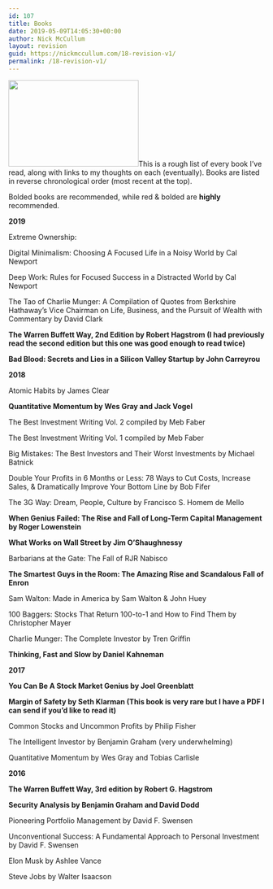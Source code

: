 ```yaml
---
id: 107
title: Books
date: 2019-05-09T14:05:30+00:00
author: Nick McCullum
layout: revision
guid: https://nickmccullum.com/18-revision-v1/
permalink: /18-revision-v1/
---
```

<img class=" wp-image-19 alignright" src="https://nickmccullum.com/wp-content/uploads/2019/03/books-300x200.jpg" alt="" width="256" height="170" srcset="https://nickmccullum.com/wp-content/uploads/2019/03/books-300x200.jpg 300w, https://nickmccullum.com/wp-content/uploads/2019/03/books-768x512.jpg 768w, https://nickmccullum.com/wp-content/uploads/2019/03/books-1024x682.jpg 1024w, https://nickmccullum.com/wp-content/uploads/2019/03/books-500x333.jpg 500w, https://nickmccullum.com/wp-content/uploads/2019/03/books-150x100.jpg 150w, https://nickmccullum.com/wp-content/uploads/2019/03/books-1200x800.jpg 1200w, https://nickmccullum.com/wp-content/uploads/2019/03/books-400x267.jpg 400w, https://nickmccullum.com/wp-content/uploads/2019/03/books-800x533.jpg 800w, https://nickmccullum.com/wp-content/uploads/2019/03/books-200x133.jpg 200w" sizes="(max-width: 256px) 100vw, 256px" />This is a rough list of every book I&#8217;ve read, along with links to my thoughts on each (eventually). Books are listed in reverse chronological order (most recent at the top).

Bolded books are recommended, while red & bolded are **highly** recommended.

**2019**

Extreme Ownership:

Digital Minimalism: Choosing A Focused Life in a Noisy World by Cal Newport

Deep Work: Rules for Focused Success in a Distracted World by Cal Newport

The Tao of Charlie Munger: A Compilation of Quotes from Berkshire Hathaway&#8217;s Vice Chairman on Life, Business, and the Pursuit of Wealth with Commentary by David Clark

**The Warren Buffett Way, 2nd Edition by Robert Hagstrom (I had previously read the second edition but this one was good enough to read twice)**

**Bad Blood: Secrets and Lies in a Silicon Valley Startup by John Carreyrou**

**2018**

Atomic Habits by James Clear

**Quantitative Momentum by Wes Gray and Jack Vogel**

The Best Investment Writing Vol. 2 compiled by Meb Faber

The Best Investment Writing Vol. 1 compiled by Meb Faber

Big Mistakes: The Best Investors and Their Worst Investments by Michael Batnick

Double Your Profits in 6 Months or Less: 78 Ways to Cut Costs, Increase Sales, & Dramatically Improve Your Bottom Line by Bob Fifer

The 3G Way: Dream, People, Culture by Francisco S. Homem de Mello

**When Genius Failed: The Rise and Fall of Long-Term Capital Management by Roger Lowenstein**

**What Works on Wall Street by Jim O&#8217;Shaughnessy**

Barbarians at the Gate: The Fall of RJR Nabisco

**The Smartest Guys in the Room: The Amazing Rise and Scandalous Fall of Enron**

Sam Walton: Made in America by Sam Walton & John Huey

100 Baggers: Stocks That Return 100-to-1 and How to Find Them by Christopher Mayer

Charlie Munger: The Complete Investor by Tren Griffin

**Thinking, Fast and Slow by Daniel Kahneman**

**2017**

**You Can Be A Stock Market Genius by Joel Greenblatt**

**Margin of Safety by Seth Klarman (This book is very rare but I have a PDF I can send if you&#8217;d like to read it)**

Common Stocks and Uncommon Profits by Philip Fisher

The Intelligent Investor by Benjamin Graham (very underwhelming)

Quantitative Momentum by Wes Gray and Tobias Carlisle

**2016**

**The Warren Buffett Way, 3rd edition by Robert G. Hagstrom**

**Security Analysis by Benjamin Graham and David Dodd**

Pioneering Portfolio Management by David F. Swensen

Unconventional Success: A Fundamental Approach to Personal Investment by David F. Swensen

Elon Musk by Ashlee Vance

Steve Jobs by Walter Isaacson